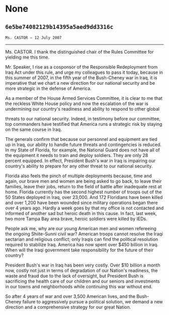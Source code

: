 # None
## `6e5be74082129b14395a5aed9dd3316c`
`Ms. CASTOR — 12 July 2007`

---


Ms. CASTOR. I thank the distinguished chair of the Rules Committee 
for yielding me this time.

Mr. Speaker, I rise as a cosponsor of the Responsible Redeployment 
from Iraq Act under this rule, and urge my colleagues to pass it today, 
because in this summer of 2007, in the fifth year of the Bush-Cheney 
war in Iraq, it is imperative that we chart a new direction for our 
national security and be more strategic in the defense of America.

As a member of the House Armed Services Committee, it is clear to me 
that the reckless White House policy and now the escalation of the war 
is undermining our country's readiness and ability to respond to other 
global


threats to our national security. Indeed, in testimony before our 
committee, top commanders have testified that America runs a strategic 
risk by staying on the same course in Iraq.

The generals confirm that because our personnel and equipment are 
tied up in Iraq, our ability to handle future threats and contingencies 
is reduced. In my State of Florida, for example, the National Guard 
does not have all of the equipment it needs to train and deploy 
soldiers. They are only 28 percent equipped. In effect, President 
Bush's war in Iraq is impairing our country's ability to prepare for 
any other threat to our national security.

Florida also feels the pinch of multiple deployments because, time 
and again, our brave men and women are being asked to go back, to leave 
their families, leave their jobs, return to the field of battle after 
inadequate rest at home. Florida currently has the second highest 
number of troops out of the 50 States deployed in Iraq, over 23,000. 
And 172 Floridians have been killed and over 1,200 have been wounded 
since military operations began there over 4 years ago. Hardly a week 
goes by that my office is not contacted and informed of another sad but 
heroic death in this cause. In fact, last week, two more Tampa Bay area 
brave, heroic soldiers were killed by IEDs.

People ask me, why are our young American men and women refereeing 
the ongoing Shiite-Sunni civil war? American troops cannot resolve the 
Iraqi sectarian and religious conflict; only Iraqis can find the 
political resolution required to stabilize Iraq. America has now spent 
over $450 billion in Iraq. When will the Iraqi government take 
responsibility for the future of their country?

President Bush's war in Iraq has been very costly. Over $10 billion a 
month now, costly not just in terms of degradation of our Nation's 
readiness, the waste and fraud due to the lack of oversight, but 
President Bush is sacrificing the health care of our children and our 
seniors and investments in our towns and neighborhoods while continuing 
this war without end.

So after 4 years of war and over 3,500 American lives, and the Bush-
Cheney failure to aggressively pursue a political solution, we demand a 
new direction and a comprehensive strategy for our great Nation.